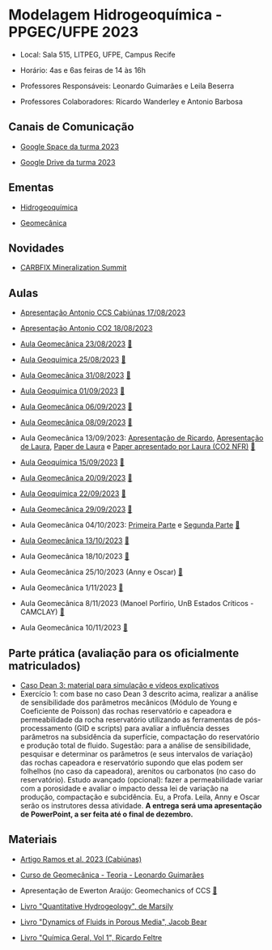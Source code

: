 # Modelagem Hidrogeoquímica - PPGEC/UFPE 2023

- Local: Sala 515, LITPEG, UFPE, Campus Recife
- Horário: 4as e 6as feiras de 14 às 16h

- Professores Responsáveis: 
Leonardo Guimarães e Leila Beserra

- Professores Colaboradores:
Ricardo Wanderley e Antonio Barbosa

## Canais de Comunicação

- [Google Space da turma 2023](https://mail.google.com/mail/u/0/#chat/space/AAAA8Atv_yw)

- [Google Drive da turma 2023](https://drive.google.com/drive/folders/1be6oKoyn6m6eeyONCegvvfZ4HxRMEwq2?usp=sharing)

## Ementas

- [Hidrogeoquímica](https://drive.google.com/file/d/1VY-X-1_20dUEJgjguo0wdJyvPnPmu6Ay/view?usp=sharing)

- [Geomecânica](https://drive.google.com/file/d/18Zdk1JbYCjPw59im1qrpOsNyUSF2shuP/view?usp=sharing)

## Novidades

- [CARBFIX Mineralization Summit](https://www.carbfix.com/mineralization-summit)

## Aulas

- [Apresentação Antonio CCS Cabiúnas 17/08/2023](https://drive.google.com/file/d/1RSGFzNVx5wrQrlImtoXa5O3G73WU1sKC/view?usp=drive_link)

- [Apresentação Antonio CO2 18/08/2023](https://drive.google.com/file/d/1iuzr4Att_6GT4OB-hG-YoU2HFXmMEl6p/view?usp=sharing)

- [Aula Geomecânica 23/08/2023](https://drive.google.com/file/d/1uHXXE4gpoE6dOWP7n_HtkAj1MVTSsBhH/view?usp=sharing)     [🎦](https://drive.google.com/file/d/1Ur21aHu6dLZ6NjBbusuD1K21xSzU-_ch/view?usp=sharing)

- [Aula Geoquímica 25/08/2023](https://drive.google.com/file/d/193jjqDFlDvnRYjpiYmBDP5JKsDlxMpO4/view?usp=sharing)     [🎦](https://drive.google.com/file/d/1mwm4SMOoNowQnB9atC5xI4AwFXPd-KIa/view?usp=sharing)

- [Aula Geomecânica 31/08/2023](https://drive.google.com/file/d/1W_QSGGtefOvjE15KZE67ejWmsR27UR4N/view?usp=sharing)     [🎦](https://drive.google.com/file/d/176lPsYSmdoIGVO2pW9aEhYji0uXjvhH_/view?usp=sharing)

- [Aula Geoquímica 01/09/2023](https://drive.google.com/file/d/1tI6gB6jjjKcVI_OOvSjFgxZSlJvA56kj/view?usp=sharing)     [🎦](https://drive.google.com/file/d/1EAqWIMIr3M-N-ecWgU1oIaFx1Q-Vb3Pi/view?usp=sharing)

- [Aula Geomecânica 06/09/2023](https://drive.google.com/file/d/1-oH_cSJRqC9k_zBl5fdp_eJCMCQRjSV1/view?usp=sharing)     [🎦](https://drive.google.com/file/d/1f0dwL89kaN5ki5bz4uFDqsdWoT8UQ_K1/view?usp=sharing)

- [Aula Geomecânica 08/09/2023](http://www.lmcg.ufpe.br/~leo/geomecanica/)     [🎦](https://drive.google.com/file/d/156rd3ibwU2S-ABbHLm-ujAoxkMj9RQ5C/view?usp=sharing)

- Aula Geomecânica 13/09/2023: [Apresentação de Ricardo](https://docs.google.com/presentation/d/1CQAJbHp_xO1Dk4_vdgBM9sKuVDV1uigr/edit?usp=sharing&ouid=103319067312604580121&rtpof=true&sd=true), [Apresentação de Laura](https://drive.google.com/file/d/1VlUuuECsWIZt-tfbOJrf403O1Pem62Oz/view?usp=sharing), [Paper de Laura](https://drive.google.com/file/d/1A0_vn3LWqOz00WMlzQyRZaIyMI0B_IPa/view?usp=sharing) e [Paper apresentado por Laura (CO2 NFR)](https://drive.google.com/file/d/1WjdgYoLyLxVz-5GgLRsKRcb3JSzrKF7Q/view?usp=drive_link)     [🎦](https://drive.google.com/file/d/1cyo-xQBbq_B3fq6xblHi4VRuiMX8FZyi/view?usp=sharing)

- [Aula Geoquímica 15/09/2023](https://drive.google.com/file/d/1WbcFHIta4rcs9xGiFPU3fJqJRP35vPdS/view?usp=sharing)     [🎦](https://drive.google.com/file/d/1fiOrq_ifKTbewisQDAsuz74DtULGeZ2q/view?usp=sharing)

- [Aula Geomecânica 20/09/2023](https://drive.google.com/file/d/1aYFM0Bm_x1bv4N9eytUmPL1UqiCyFFTH/view?usp=sharing)     [🎦](https://drive.google.com/file/d/1ngNIJywYRoDMR2rXWdsuGOy5Vzl5sriC/view?usp=sharing)

- [Aula Geoquímica 22/09/2023](https://drive.google.com/file/d/1846_IC5S8QzACGZ4_t3WfsGPBRe8PLle/view?usp=sharing)     [🎦](https://drive.google.com/file/d/1veVRG3_djsGgVvIytoATOrzDt_N1KKci/view?usp=sharing)
  
- [Aula Geomecânica 29/09/2023](https://drive.google.com/file/d/1nBsdz5IfwPvbqsppNULDy39rnjM5vZyR/view?usp=sharing)     [🎦](https://drive.google.com/file/d/1exkm-kp922sJKts6mZ2hsOeImNyRHIbE/view?usp=sharing)

- Aula Geomecânica 04/10/2023: [Primeira Parte](https://drive.google.com/file/d/1iewoRFxv_OR20u93X0nZlA5kSPciZ8xj/view?usp=sharing) e [Segunda Parte](https://drive.google.com/file/d/1_2vtPfX_a9QcJXLwEsgsMhX2RZQEL_dG/view?usp=sharing)     [🎦](https://drive.google.com/file/d/1MZWDn6BZdhQxAZGM6z0X2yRhyRKF-6LU/view?usp=sharing)

- [Aula Geomecânica 13/10/2023](https://drive.google.com/file/d/15HumLqROqs82bbBL4LeFlWKQ8V3x1f_F/view?usp=sharing)     [🎦](https://drive.google.com/file/d/1noVp6-yC5PYIBzOlmyAWBupwelyLYriJ/view?usp=sharing)

- Aula Geomecânica 18/10/2023 [🎦](https://drive.google.com/file/d/17CAo1aIWK7Mq-rjczDR_n3T525sCoHWX/view?usp=sharing)

- Aula Geomecânica 25/10/2023 (Anny e Oscar) [🎦](https://drive.google.com/file/d/165ITApjqu4jvR-io6HWE3YKYhbWTFWWn/view)

- Aula Geomecânica 1/11/2023 [🎦](https://drive.google.com/file/d/1pEzbNOonE4NMJRBKVVNWPfozbM-WX64t/view)

- Aula Geomecânica 8/11/2023 (Manoel Porfírio, UnB Estados Críticos - CAMCLAY) [🎦](https://drive.google.com/file/d/1aQb7q5BgaRJsLON50YsTBRgIGRnZT4ne/view)

- Aula Geomecânica 10/11/2023 [🎦](https://drive.google.com/file/d/1qKFzTl-QL0JE8tVy8kzH_EiofEUa0_AT/view)

## Parte prática (avaliação para os oficialmente matriculados)

- [Caso Dean 3: material para simulação e vídeos explicativos](https://drive.google.com/drive/folders/1eRjnvt87YyOgwP3P3jI9IwMruxY8bdmq?usp=sharing_eil_se_dm&ts=653013ee)
- Exercício 1: com base no caso Dean 3 descrito acima, realizar a análise de sensibilidade dos parâmetros mecânicos (Módulo de Young e Coeficiente de Poisson) das rochas reservatório e capeadora e permeabilidade da rocha reservatório utilizando as ferramentas de pós-processamento (GID e scripts) para avaliar a influência desses parâmetros na subsidência da superfície, compactação do reservatório e produção total de fluido. Sugestão: para a análise de sensibilidade, pesquisar e determinar os parâmetros (e seus intervalos de variação) das rochas capeadora e reservatório supondo que elas podem ser folhelhos (no caso da capeadora), arenitos ou carbonatos (no caso do reservatório). Estudo avançado (opcional): fazer a permeabilidade variar com a porosidade e avaliar o impacto dessa lei de variação na produção, compactação e subcidência. Eu, a Profa. Leila, Anny e Oscar serão os instrutores dessa atividade. **A entrega será uma apresentação de PowerPoint, a ser feita até o final de dezembro.**
  
## Materiais

- [Artigo Ramos et al. 2023 (Cabiúnas)](https://drive.google.com/file/d/1Lmfc5tY4TlQcG7uxbVom1OfAkPYkNV4H/view?usp=drive_link)

- [Curso de Geomecânica - Teoria - Leonardo Guimarães](http://www.lmcg.ufpe.br/~leo/geomecanica/)

- Apresentação de Ewerton Araújo: Geomechanics of CCS     [🎦](https://youtu.be/Gg1kBUUb7iw?si=ugrtKOQs8pInZR9d)

- [Livro "Quantitative Hydrogeology", de Marsily](https://drive.google.com/file/d/1lKh6utg71Rmlwl387LstX7xAVCluuM9B/view?usp=sharing)

- [Livro "Dynamics of Fluids in Porous Media", Jacob Bear](https://drive.google.com/file/d/1E9SITCQbXemV0CePFq2fex3XAfoZIsXQ/view?usp=sharing)

- [Livro "Química Geral, Vol 1", Ricardo Feltre](https://drive.google.com/file/d/1gHFm3l7x1OBxtIoL1G101KfidVGorQwr/view?usp=sharing)
